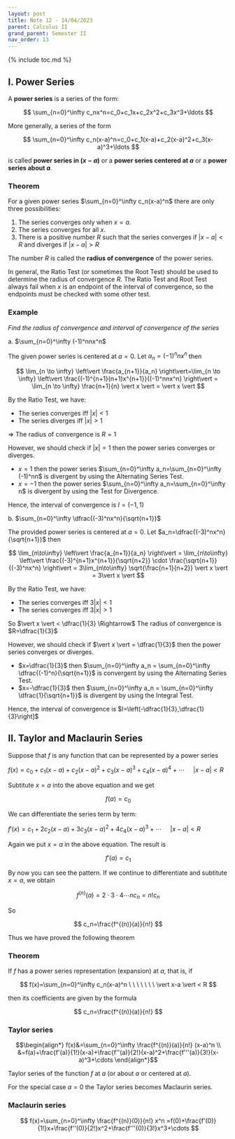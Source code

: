 ```yaml
---
layout: post
title: Note 12 - 14/04/2023
parent: Calculus II
grand_parent: Semester II
nav_order: 13
---
```


{% include toc.md %}

## I. Power Series

A **power series** is a series of the form:

$$
\sum_{n=0}^\infty c_nx^n=c_0+c_1x+c_2x^2+c_3x^3+\ldots
$$

More generally, a series of the form

$$
\sum_{n=0}^\infty c_n(x-a)^n=c_0+c_1(x-a)+c_2(x-a)^2+c_3(x-a)^3+\ldots
$$

is called **power series in $(x-a)$** or a **power series centered at $a$** or a **power series about $a$**.

### Theorem

For a given power series $\sum_{n=0}^\infty c_n(x-a)^n$ there are only three possibilities:
1. The series converges only when $x=a$.
2. The series converges for all $x$.
3. There is a positive  number $R$ such that the series converges if $\vert x-a \vert < R$ and diverges if $\vert x-a \vert > R$

The number $R$ is called the **radius of convergence** of the power series.

In general, the Ratio Test (or sometimes the Root Test) should be used to determine the radius of convergence $R$. The Ratio Test and Root Test always fail when $x$ is an endpoint of the interval of convergence, so the endpoints must be checked with some other test.

### Example

_Find the radius of convergence and interval of convergence of the series_

a. $\sum_{n=0}^\infty (-1)^nnx^n$

The given power series is centered at $a=0$. Let $a_n=(-1)^nnx^n$ then

$$
\lim_{n \to \infty} \left\vert \frac{a_{n+1}}{a_n} \right\vert=\lim_{n \to \infty} \left\vert \frac{(-1)^{n+1}(n+1)x^{n+1}}{(-1)^nnx^n} \right\vert = \lim_{n \to \infty}  \frac{n+1}{n} \vert x \vert = \vert x \vert
$$

By the Ratio Test, we have:
* The series converges iff $\vert x \vert < 1$
* The series diverges iff $\vert x \vert > 1$

$\Rightarrow$ The radius of convergence is $R=1$

However, we should check if $\vert x \vert=1$ then the power series converges or diverges.

* $x=1$ then the power series $\sum_{n=0}^\infty a_n=\sum_{n=0}^\infty (-1)^nn$ is divergent by using the Alternating Series Test.
* $x=-1$ then the power series $\sum_{n=0}^\infty a_n=\sum_{n=0}^\infty n$ is divergent by using the Test for Divergence.

Hence, the interval of convergence is $I=(-1,1)$

b. $\sum_{n=0}^\infty \dfrac{(-3)^nx^n}{\sqrt{n+1}}$

The provided power series is centered at $a=0$. Let $a_n=\dfrac{(-3)^nx^n}{\sqrt{n+1}}$ then

$$
\lim_{n\to\infty} \left\vert \frac{a_{n+1}}{a_n} \right\vert = \lim_{n\to\infty} \left\vert \frac{(-3)^{n+1}x^{n+1}}{\sqrt{n+2}} \cdot \frac{\sqrt{n+1}}{(-3)^nx^n} \right\vert = 3\lim_{n\to\infty} \sqrt{\frac{n+1}{n+2}} \vert x \vert = 3\vert x \vert
$$

By the Ratio Test, we have:
* The series converges iff $3\vert x \vert<1$
* The series converges iff $3\vert x \vert>1$

So $\vert x \vert < \dfrac{1}{3} \Rightarrow$ The radius of convergence is $R=\dfrac{1}{3}$

However, we should check if $\vert x \vert = \dfrac{1}{3}$ then the power series converges or diverges.
* $x=\dfrac{1}{3}$ then $\sum_{n=0}^\infty a_n = \sum_{n=0}^\infty \dfrac{(-1)^n}{\sqrt{n+1}}$ is convergent by using the Alternating Series Test.
* $x=-\dfrac{1}{3}$ then $\sum_{n=0}^\infty a_n = \sum_{n=0}^\infty \dfrac{1}{\sqrt{n+1}}$ is divergent by using the Integral Test.

Hence, the interval of convergence is $I=\left(-\dfrac{1}{3},\dfrac{1}{3}\right]$

## II. Taylor and Maclaurin Series

Suppose that $f$ is any function that can be represented by a power series

$\displaystyle f(x)=c_0+c_1(x-a)+c_2(x-a)^2+c_3(x-a)^3+c_4(x-a)^4+\cdots \ \ \ \ \ \vert x-a \vert < R$

Subtitute $x=a$ into the above equation and we get

$$
f(a)=c_0
$$

We can differentiate the series term by term:

$\displaystyle f'(x)=c_1+2c_2(x-a)+3c_3(x-a)^2+4c_4(x-a)^3+\cdots \ \ \ \ \ \vert x-a \vert < R$

Again we put $x=a$ in the above equation. The result is

$$
f'(a)=c_1
$$

By now you can see the pattern. If we continue to differentiate and subtitute $x=a$, we obtain

$$
f^{(n)}(a)=2\cdot3\cdot4\cdots nc_n=n!c_n
$$

So

$$
c_n=\frac{f^{(n)}(a)}{n!}
$$

Thus we have proved the following theorem

### Theorem

If $f$ has a power series representation (expansion) at $a$, that is, if

$$
f(x)=\sum_{n=0}^\infty c_n(x-a)^n \ \ \ \ \ \ \ \vert x-a \vert < R
$$

then its coefficients are given by the formula

$$
c_n=\frac{f^{(n)}(a)}{n!}
$$

### Taylor series

$$\begin{align*}
f(x)&=\sum_{n=0}^\infty \frac{f^{(n)}(a)}{n!} (x-a)^n \\
&=f(a)+\frac{f'(a)}{1!}(x-a)+\frac{f''(a)}{2!}(x-a)^2+\frac{f'''(a)}{3!}(x-a)^3+\cdots
\end{align*}$$

Taylor series of the function $f$ at $a$ (or about $a$ or centered at $a$).

For the special case $a=0$ the Taylor series becomes Maclaurin series.

### Maclaurin series

$$
f(x)=\sum_{n=0}^\infty \frac{f^{(n)}(0)}{n!} x^n 
=f(0)+\frac{f'(0)}{1!}x+\frac{f''(0)}{2!}x^2+\frac{f'''(0)}{3!}x^3+\cdots
$$
